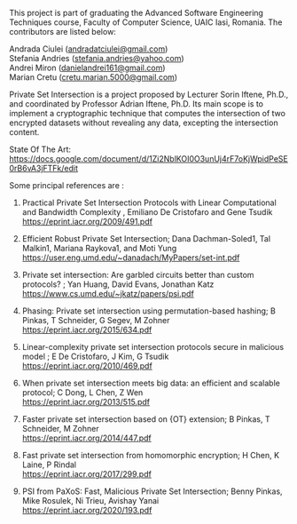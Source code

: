 This project is part of graduating the Advanced Software Engineering Techniques course, Faculty of Computer Science, UAIC Iasi, Romania. 
The contributors are listed below:

Andrada Ciulei  (andradatciulei@gmail.com)  
Stefania Andries  (stefania.andries@yahoo.com)  
Andrei Miron  (danielandrei161@gmail.com)  
Marian Cretu  (cretu.marian.5000@gmail.com)  

Private Set Intersection is a project proposed by Lecturer Sorin Iftene, Ph.D., and coordinated by Professor Adrian Iftene, Ph.D. Its main scope is to implement a cryptographic technique that computes the intersection of two encrypted datasets without revealing any data, excepting the intersection content. 

State Of The Art: https://docs.google.com/document/d/1Zi2NblKOI0O3unUj4rF7oKjWpidPeSE0rB6vA3jFTFk/edit
  
Some principal references are :  

1. Practical Private Set Intersection Protocols with Linear Computational and Bandwidth Complexity , Emiliano De Cristofaro and Gene Tsudik  
   https://eprint.iacr.org/2009/491.pdf  

2. Efficient Robust Private Set Intersection; Dana Dachman-Soled1, Tal Malkin1, Mariana Raykova1, and Moti Yung  
   https://user.eng.umd.edu/~danadach/MyPapers/set-int.pdf  
   
3. Private set intersection: Are garbled circuits better than custom protocols? ; Yan Huang,  David Evans, Jonathan Katz  
   https://www.cs.umd.edu/~jkatz/papers/psi.pdf  
   
4. Phasing: Private set intersection using permutation-based hashing; B Pinkas, T Schneider, G Segev, M Zohner  
   https://eprint.iacr.org/2015/634.pdf
   
5. Linear-complexity private set intersection protocols secure in malicious model ; E De Cristofaro, J Kim, G Tsudik   
   https://eprint.iacr.org/2010/469.pdf
   
6. When private set intersection meets big data: an efficient and scalable protocol; C Dong, L Chen, Z Wen   
   https://eprint.iacr.org/2013/515.pdf
   
7. Faster private set intersection based on {OT} extension; B Pinkas, T Schneider, M Zohner  
   https://eprint.iacr.org/2014/447.pdf
   
8. Fast private set intersection from homomorphic encryption; H Chen, K Laine, P Rindal  
   https://eprint.iacr.org/2017/299.pdf
   
9. PSI from PaXoS: Fast, Malicious Private Set Intersection; Benny Pinkas, Mike Rosulek, Ni Trieu, Avishay Yanai   
   https://eprint.iacr.org/2020/193.pdf   
   

